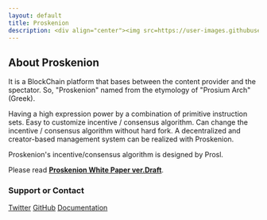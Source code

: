 ```yaml
---
layout: default
title: Proskenion
description: <div align="center"><img src=https://user-images.githubusercontent.com/6259384/52863883-42ec5100-317c-11e9-89f4-640f7bd26938.png "proskenion"></div>
---
```


## About Proskenion

It is a BlockChain platform that bases between the content provider and the spectator. So, "Proskenion" named from the etymology of "Prosium Arch" (Greek).

Having a high expression power by a combination of primitive instruction sets.
Easy to customize incentive / consensus algorithm.
Can change the incentive / consensus algorithm without hard fork.
A decentralized and creator-based management system can be realized with Proskenion.

Proskenion's incentive/consensus algorithm is designed by Prosl.

Please read **[Proskenion White Paper ver.Draft](https://proskenion.github.io/whitepaper/Proskenion.pdf)**.

### Support or Contact

[Twitter](https://twitter.com/public_sate)
[GitHub](https://github.com/proskenion/proskenion)
[Documentation](https://proskenion.github.io/docs)
